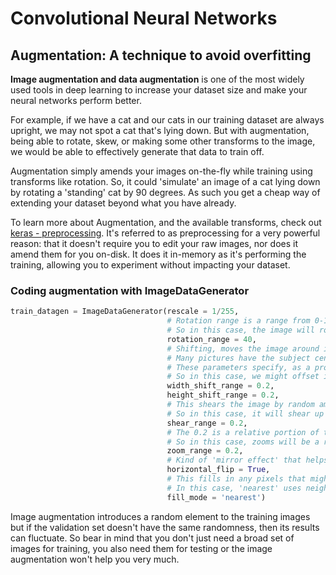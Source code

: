 # Convolutional Neural Networks

## Augmentation: A technique to avoid overfitting

**Image augmentation and data augmentation** is one of the most widely used tools in deep learning to increase your dataset size and make your neural networks perform better.


For example, if we have a cat and our cats in our training dataset are always upright, we may not spot a cat that's lying down. But with augmentation, being able to rotate, skew, or making some other transforms to the image, we would be able to effectively generate that data to train off.


Augmentation simply amends your images on-the-fly while training using transforms like rotation. So, it could 'simulate' an image of a cat lying down by rotating a 'standing' cat by 90 degrees. As such you get a cheap way of extending your dataset beyond what you have already.


To learn more about Augmentation, and the available transforms, check out [keras - preprocessing](https://github.com/keras-team/keras-preprocessing). 
It's referred to as preprocessing for a very powerful reason: that it doesn't require you to edit your raw images, nor does it amend them for you on-disk. It does it in-memory as it's performing the training, allowing you to experiment without impacting your dataset.


### Coding augmentation with ImageDataGenerator

```python
train_datagen = ImageDataGenerator(rescale = 1/255,
                                   # Rotation range is a range from 0-180 degrees with which to randomly rotate images
                                   # So in this case, the image will rotate by random amount between 0 and 40 degrees
                                   rotation_range = 40,
                                   # Shifting, moves the image around inside its frame
                                   # Many pictures have the subject centered, so if we train based on those kind of images, we might over-fit for that scenario
                                   # These parameters specify, as a proportion of the image size, how much we should randomly move the subject around
                                   # So in this case, we might offset it by 20 percent vertically or horizontally
                                   width_shift_range = 0.2,
                                   height_shift_range = 0.2,
                                   # This shears the image by random amounts up to the specified portion in the image
                                   # So in this case, it will shear up to 20 percent of the image
                                   shear_range = 0.2,
                                   # The 0.2 is a relative portion of the image you will zoom in on
                                   # So in this case, zooms will be a random amount up to 20 percent of the size of the image
                                   zoom_range = 0.2,
                                   # Kind of 'mirror effect' that helps us to flip the image
                                   horizontal_flip = True,
                                   # This fills in any pixels that might have been lost by the operations
                                   # In this case, 'nearest' uses neighbors of that pixel to try and keep uniformity
                                   fill_mode = 'nearest')

```

Image augmentation introduces a random element to the training images but if the validation set doesn't have the same randomness, then its results can fluctuate. So bear in mind that you don't just need a broad set of images for training, you also need them for testing or the image augmentation won't help you very much.